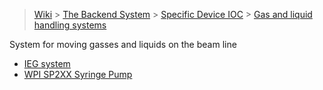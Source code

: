 > [Wiki](Home) > [The Backend System](The-Backend-System) > [Specific Device IOC](Specific-Device-IOC) > [Gas and liquid handling systems](Gas-And-Liquid-Handling-Systems)

System for moving gasses and liquids on the beam line

- [IEG system](IEG-system)
- [WPI SP2XX Syringe Pump](WPI-SP2XX-Syringe-Pump)


